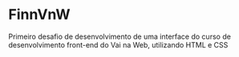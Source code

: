 # FinnVnW

Primeiro desafio de desenvolvimento de uma interface do curso de desenvolvimento front-end do Vai na Web, utilizando HTML e CSS
